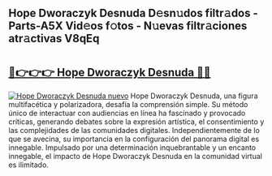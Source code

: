 ## Hope Dworaczyk Desnuda D𝚎sn𝚞dos filtr𝚊dos - Parts-A5X Vid𝚎os f𝚘tos - N𝚞evas filtr𝚊ciones atr𝚊ctivas V8qEq

# <h2><a href="http://mb4l852.tromn.icu/?c=Hope+Dworaczyk+Desnuda">🔗👉👉👉 Hope Dworaczyk Desnuda 🔗🔗</a></h2>

[![Hope Dworaczyk Desnuda nuevo](https://i.imgur.com/pEAQMta.gif)](http://mb4l852.tromn.icu/?c=Hope+Dworaczyk+Desnuda)
Hope Dworaczyk Desnuda, una figura multifacética y polarizadora, desafía la comprensión simple. Su método único de interactuar con audiencias en línea ha fascinado y provocado críticas, generando debates sobre la expresión artística, el consentimiento y las complejidades de las comunidades digitales. Independientemente de lo que se avecina, su importancia en la configuración del panorama digital es innegable. Impulsado por una determinación inquebrantable y un encanto innegable, el impacto de Hope Dworaczyk Desnuda en la comunidad virtual es ilimitado.
